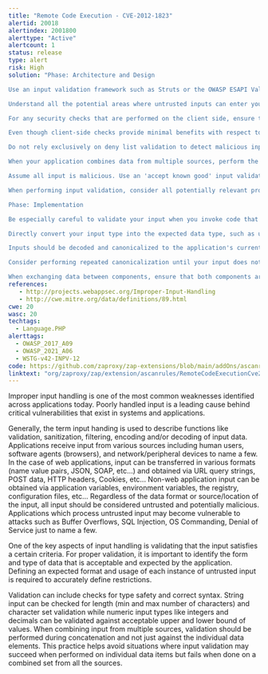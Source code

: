 ```yaml
---
title: "Remote Code Execution - CVE-2012-1823"
alertid: 20018
alertindex: 2001800
alerttype: "Active"
alertcount: 1
status: release
type: alert
risk: High
solution: "Phase: Architecture and Design

Use an input validation framework such as Struts or the OWASP ESAPI Validation API.

Understand all the potential areas where untrusted inputs can enter your software: parameters or arguments, cookies, anything read from the network, environment variables, reverse DNS lookups, query results, request headers, URL components, e-mail, files, databases, and any external systems that provide data to the application. Remember that such inputs may be obtained indirectly through API calls.

For any security checks that are performed on the client side, ensure that these checks are duplicated on the server side. Attackers can bypass the client-side checks by modifying values after the checks have been performed, or by changing the client to remove the client-side checks entirely. Then, these modified values would be submitted to the server.

Even though client-side checks provide minimal benefits with respect to server-side security, they are still useful. First, they can support intrusion detection. If the server receives input that should have been rejected by the client, then it may be an indication of an attack. Second, client-side error-checking can provide helpful feedback to the user about the expectations for valid input. Third, there may be a reduction in server-side processing time for accidental input errors, although this is typically a small savings.

Do not rely exclusively on deny list validation to detect malicious input or to encode output. There are too many ways to encode the same character, so you're likely to miss some variants.

When your application combines data from multiple sources, perform the validation after the sources have been combined. The individual data elements may pass the validation step but violate the intended restrictions after they have been combined.

Assume all input is malicious. Use an 'accept known good' input validation strategy, i.e., use an allow list of acceptable inputs that strictly conform to specifications. Reject any input that does not strictly conform to specifications, or transform it into something that does. Do not rely exclusively on looking for malicious or malformed inputs (i.e., do not rely on a deny list). However, deny lists can be useful for detecting potential attacks or determining which inputs are so malformed that they should be rejected outright.

When performing input validation, consider all potentially relevant properties, including length, type of input, the full range of acceptable values, missing or extra inputs, syntax, consistency across related fields, and conformance to business rules. As an example of business rule logic, 'boat' may be syntactically valid because it only contains alphanumeric characters, but it is not valid if you are expecting colors such as 'red' or 'blue.'

Phase: Implementation

Be especially careful to validate your input when you invoke code that crosses language boundaries, such as from an interpreted language to native code. This could create an unexpected interaction between the language boundaries. Ensure that you are not violating any of the expectations of the language with which you are interfacing. For example, even though Java may not be susceptible to buffer overflows, providing a large argument in a call to native code might trigger an overflow.

Directly convert your input type into the expected data type, such as using a conversion function that translates a string into a number. After converting to the expected data type, ensure that the input's values fall within the expected range of allowable values and that multi-field consistencies are maintained.

Inputs should be decoded and canonicalized to the application's current internal representation before being validated. Make sure that your application does not inadvertently decode the same input twice. Such errors could be used to bypass allow list schemes by introducing dangerous inputs after they have been checked. Use libraries such as the OWASP ESAPI Canonicalization control.

Consider performing repeated canonicalization until your input does not change any more. This will avoid double-decoding and similar scenarios, but it might inadvertently modify inputs that are allowed to contain properly-encoded dangerous content.

When exchanging data between components, ensure that both components are using the same character encoding. Ensure that the proper encoding is applied at each interface. Explicitly set the encoding you are using whenever the protocol allows you to do so."
references:
   - http://projects.webappsec.org/Improper-Input-Handling
   - http://cwe.mitre.org/data/definitions/89.html
cwe: 20
wasc: 20
techtags: 
  - Language.PHP
alerttags: 
  - OWASP_2017_A09
  - OWASP_2021_A06
  - WSTG-v42-INPV-12
code: https://github.com/zaproxy/zap-extensions/blob/main/addOns/ascanrules/src/main/java/org/zaproxy/zap/extension/ascanrules/RemoteCodeExecutionCve20121823ScanRule.java
linktext: "org/zaproxy/zap/extension/ascanrules/RemoteCodeExecutionCve20121823ScanRule.java"
---
```

Improper input handling is one of the most common weaknesses identified across applications today. Poorly handled input is a leading cause behind critical vulnerabilities that exist in systems and applications.
	
Generally, the term input handing is used to describe functions like validation, sanitization, filtering, encoding and/or decoding of input data. Applications receive input from various sources including human users, software agents (browsers), and network/peripheral devices to name a few. In the case of web applications, input can be transferred in various formats (name value pairs, JSON, SOAP, etc...) and obtained via URL query strings, POST data, HTTP headers, Cookies, etc... Non-web application input can be obtained via application variables, environment variables, the registry, configuration files, etc... Regardless of the data format or source/location of the input, all input should be considered untrusted and potentially malicious. Applications which process untrusted input may become vulnerable to attacks such as Buffer Overflows, SQL Injection, OS Commanding, Denial of Service just to name a few.

One of the key aspects of input handling is validating that the input satisfies a certain criteria. For proper validation, it is important to identify the form and type of data that is acceptable and expected by the application. Defining an expected format and usage of each instance of untrusted input is required to accurately define restrictions. 

Validation can include checks for type safety and correct syntax. String input can be checked for length (min and max number of characters) and character set validation while numeric input types like integers and decimals can be validated against acceptable upper and lower bound of values. When combining input from multiple sources, validation should be performed during concatenation and not just against the individual data elements. This practice helps avoid situations where input validation may succeed when performed on individual data items but fails when done on a combined set from all the sources.
